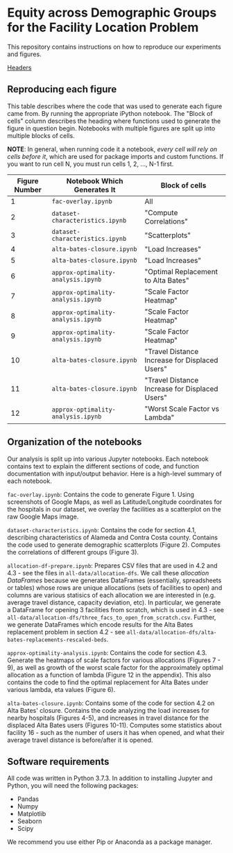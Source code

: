 # Equity across Demographic Groups for the Facility Location Problem

This repository contains instructions on how to reproduce our experiments and figures. 

[Headers](#headers)

## Reproducing each figure

This table describes where the code that was used to generate each figure came from. By running the appropriate iPython notebook. The "Block of cells" column describes the heading where functions used to generate the figure in question begin. Notebooks with multiple figures are split up into multiple blocks of cells. 

**NOTE**: In general, when running code it a notebook, *every cell will rely on cells before it*, which are used for package imports and custom functions. If you want to run cell N, you must run cells 1, 2, ..., N-1 first.

| Figure Number | Notebook Which Generates It        | Block of cells                                    |
|---------------|------------------------------------|---------------------------------------------------|
| 1             | `fac-overlay.ipynb`                | All                                               |
| 2             | `dataset-characteristics.ipynb`    | "Compute Correlations"                            |
| 3             | `dataset-characteristics.ipynb`    | "Scatterplots"                                    |
| 4             | `alta-bates-closure.ipynb`         | "Load Increases"                                  |
| 5             | `alta-bates-closure.ipynb`         | "Load Increases"                                  |
| 6             | `approx-optimality-analysis.ipynb` | "Optimal Replacement to Alta Bates"               |
| 7             | `approx-optimality-analysis.ipynb` | "Scale Factor Heatmap"                            |
| 8             | `approx-optimality-analysis.ipynb` | "Scale Factor Heatmap"                            |
| 9             | `approx-optimality-analysis.ipynb` | "Scale Factor Heatmap"                            |
| 10            | `alta-bates-closure.ipynb`         | "Travel Distance Increase for Displaced Users"    |
| 11            | `alta-bates-closure.ipynb`         | "Travel Distance Increase for Displaced Users"    |
| 12            | `approx-optimality-analysis.ipynb` | "Worst Scale Factor vs Lambda"                    |

## Organization of the notebooks

Our analysis is split up into various Jupyter notebooks. Each notebook contains text to explain the different sections of code, and function documentation with input/output behavior. Here is a high-level summary of each notebook.

`fac-overlay.ipynb`: Contains the code to generate Figure 1. Using screenshots of Google Maps, as well as Latitude/Longitude coordinates for the hospitals in our dataset, we overlay the facilities as a scatterplot on the raw Google Maps image.

`dataset-characteristics.ipynb`: Contains the code for section 4.1, describing characteristics of Alameda and Contra Costa county. Contains the code used to generate demographic scatterplots (Figure 2). Computes the correlations of different groups (Figure 3). 

`allocation-df-prepare.ipynb`: Prepares CSV files that are used in 4.2 and 4.3 - see the files in `all-data/allocation-dfs`. We call these *allocation DataFrames* because we generates DataFrames (essentially, spreadsheets or tables) whose rows are unique allocations (sets of facilities to open) and columns are various statisics of each allocation we are interested in (e.g. average travel distance, capacity deviation, etc). In particular, we generate a DataFrame for opening 3 facilities from scratch, which is used in 4.3 - see `all-data/allocation-dfs/three_facs_to_open_from_scratch.csv`. Further, we generate DataFrames which encode results for the Alta Bates replacement problem in section 4.2 - see `all-data/allocation-dfs/alta-bates-replacements-rescaled-beds`.

`approx-optimality-analysis.ipynb`: Contains the code for section 4.3. Generate the heatmaps of scale factors for various allocations (Figures 7 - 9), as well as growth of the worst scale factor for the approximately optimal allocation as a function of lambda (Figure 12 in the appendix). This also contains the code to find the optimal replacement for Alta Bates under various lambda, eta values (Figure 6). 

`alta-bates-closure.ipynb`: Contains some of the code for section 4.2 on Alta Bates' closure. Contains the code analyzing the load increases for nearby hospitals (Figures 4-5), and increases in travel distance for the displaced Alta Bates users (Figures 10-11). Computes some statistics about facility 16 - such as the number of users it has when opened, and what their average travel distance is before/after it is opened. 

## Software requirements

All code was written in Python 3.7.3. In addition to installing Jupyter and Python, you will need the following packages: 

* Pandas
* Numpy
* Matplotlib
* Seaborn 
* Scipy

We recommend you use either Pip or Anaconda as a package manager. 